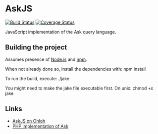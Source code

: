 # AskJS

[![Build Status](https://secure.travis-ci.org/JeroenDeDauw/AskJS.png?branch=master)](http://travis-ci.org/JeroenDeDauw/AskJS)
[![Coverage Status](https://coveralls.io/repos/JeroenDeDauw/AskJS/badge.png?branch=master)](https://coveralls.io/r/JeroenDeDauw/AskJS?branch=master)

JavaScript implementation of the Ask query language.

## Building the project

Assumes presence of [Node.js](http://nodejs.org/)
and [npm](https://npmjs.org/).

When not already done so, install the dependencies with: npm install

To run the build, execute: ./jake

You might need to make the jake file executable first. On unix: chmod +x jake

## Links

* [AskJS on Ohloh](https://www.ohloh.net/p/AskJ)
* [PHP implementation of Ask](https://github.com/wikimedia/mediawiki-extensions-Ask)
